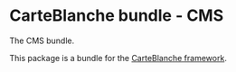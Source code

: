 CarteBlanche bundle - CMS
========================

The CMS bundle.

This package is a bundle for the [CarteBlanche framework](https://github.com/php-carteblanche/carteblanche).
